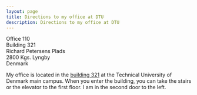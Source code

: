 ```yaml
---
layout: page
title: Directions to my office at DTU
description: Directions to my office at DTU
---
```

Office 110<br/>
Building 321<br/>
Richard Petersens Plads<br/>
2800 Kgs. Lyngby<br/>
Denmark<br/>

My office is located in the [building 321](https://goo.gl/maps/mubC7o7cpGLAd87o8) at the Technical University of Denmark main campus.
When you enter the building, you can take the stairs or the elevator to the first floor.
I am in the second door to the left.
